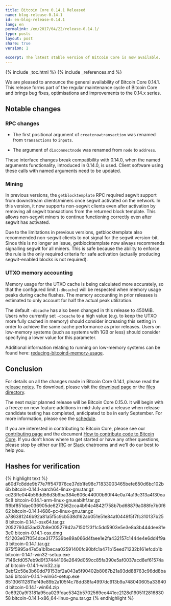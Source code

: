 ```yaml
---
title: Bitcoin Core 0.14.1 Released
name: blog-release-0.14.1
id: en-blog-release-0.14.1
lang: en
permalink: /en/2017/04/22/release-0.14.1/
type: posts
layout: post
share: true
version: 1

excerpt: The latest stable version of Bitcoin Core is now available.
---
```

{% include _toc.html %}
{% include _references.md %}

We are pleased to announce the general availability of Bitcoin Core 0.14.1. This release forms part of the regular maintenance cycle of Bitcoin Core and brings bug fixes, optimisations and improvements to the 0.14.x series.

## Notable changes

### RPC changes

- The first positional argument of `createrawtransaction` was renamed from `transactions` to `inputs`.

- The argument of `disconnectnode` was renamed from `node` to `address`.

These interface changes break compatibility with 0.14.0, when the named arguments functionality, introduced in 0.14.0, is used. Client software using these calls with named arguments need to be updated.

### Mining

In previous versions, the `getblocktemplate` RPC required segwit support from downstream clients/miners once segwit activated on the network. In this version, it now supports non-segwit clients even after activation by removing all segwit transactions from the returned block template.  This allows non-segwit miners to continue functioning correctly even after segwit has activated.

Due to the limitations in previous versions, getblocktemplate also recommended non-segwit clients to not signal for the segwit version-bit. Since this is no longer an issue, getblocktemplate now always recommends signalling segwit for all miners. This is safe because the ability to enforce the rule is the only required criteria for safe activation (actually producing segwit-enabled blocks is not required).

### UTXO memory accounting

Memory usage for the UTXO cache is being calculated more accurately, so that the configured limit (`-dbcache`) will be respected when memory usage peaks during cache flushes.  The memory accounting in prior releases is estimated to only account for half the actual peak utilization.

The default `-dbcache` has also been changed in this release to 450MiB.  Users who currently set `-dbcache` to a high value (e.g. to keep the UTXO more fully cached in memory) should consider increasing this setting in order to achieve the same cache performance as prior releases.  Users on low-memory systems (such as systems with 1GB or less) should consider specifying a lower value for this parameter.

Additional information relating to running on low-memory systems can be found here: [reducing-bitcoind-memory-usage](https://gist.github.com/laanwj/efe29c7661ce9b6620a7).

## Conclusion

For details on all the changes made in Bitcoin Core 0.14.1, please read the [release notes][]. To download, please visit the [download page][] or the [files directory][].

The next major planned release will be Bitcoin Core 0.15.0.  It will begin with a freeze on new feature additions in mid-July and a release when release candidate testing has completed, anticipated to be in early September.  For more information, please see the [schedule][].

If you are interested in contributing to Bitcoin Core, please see our [contributing page][] and the document [How to contribute code to Bitcoin Core][]. If you don’t know where to get started or have any other questions, please stop by either our [IRC][] or [Slack][] chatrooms and we’ll do our best to help you.

## Hashes for verification

{% highlight text %}
a60d7c8dde9b77e7ff547976ce37db1fe98c71833003465befe650d6bc102b6b  bitcoin-0.14.1-aarch64-linux-gnu.tar.gz
cd23ffe044b56dd56d3b9ba384e606c44000b60f44e0a74a19c313a4f30ea5c8  bitcoin-0.14.1-arm-linux-gnueabihf.tar.gz
ff6bf851dae036905de6272562cca4b94c4842f758b7bd68879a088fe7b0f662  bitcoin-0.14.1-i686-pc-linux-gnu.tar.gz
a786381246b92a81a5f5c9cb538d162ab051e51e84a10449f5f7fc310137b258  bitcoin-0.14.1-osx64.tar.gz
2052793453ad37b8e00527942a7150f23f1c5dd5903e5e3e8a3b444dee81e3e0  bitcoin-0.14.1-osx.dmg
f21203e07f054dce3177539be89a066d4faee1e2fa432157c1444e4e6dd4f9a3  bitcoin-0.14.1.tar.gz
875f5995a47e5a1b1becaa02591400fc90bfc1a471b15eed71232b161efcdb1b  bitcoin-0.14.1-win32-setup.exe
7146cfd057eb9d9f37444106e2649d059cc85fa390e5af0037acd8ef61574aaf  bitcoin-0.14.1-win32.zip
3ebf2c58e3b60dd79153bf2a043a5f90402b8067b21a93dd88763c96dd8baba6  bitcoin-0.14.1-win64-setup.exe
851306112811ef49e89b2a105f4c78dd38fa4997dc913b9a748040605a33640d  bitcoin-0.14.1-win64.zip
0c6920a9f3181a95ca029fdac5342b5702569ee441ec2128d19051f281683058  bitcoin-0.14.1-x86_64-linux-gnu.tar.gz
{% endhighlight %}

[release notes]: /en/releases/0.14.1/
[download page]: https://bitcoin.org/en/download
[files directory]: https://bitcoin.org/bin/bitcoin-core-0.14.1/
[schedule]: https://github.com/bitcoin/bitcoin/issues/9961
[contributing page]: /en/contribute
[How to contribute code to Bitcoin Core]: /en/faq/contributing-code/
[IRC]: https://en.bitcoin.it/wiki/IRC_channels
[Slack]: https://slack.bitcoincore.org/

